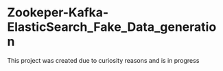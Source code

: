 # Zookeper-Kafka-ElasticSearch_Fake_Data_generation
This project was created due to curiosity reasons and is in progress
